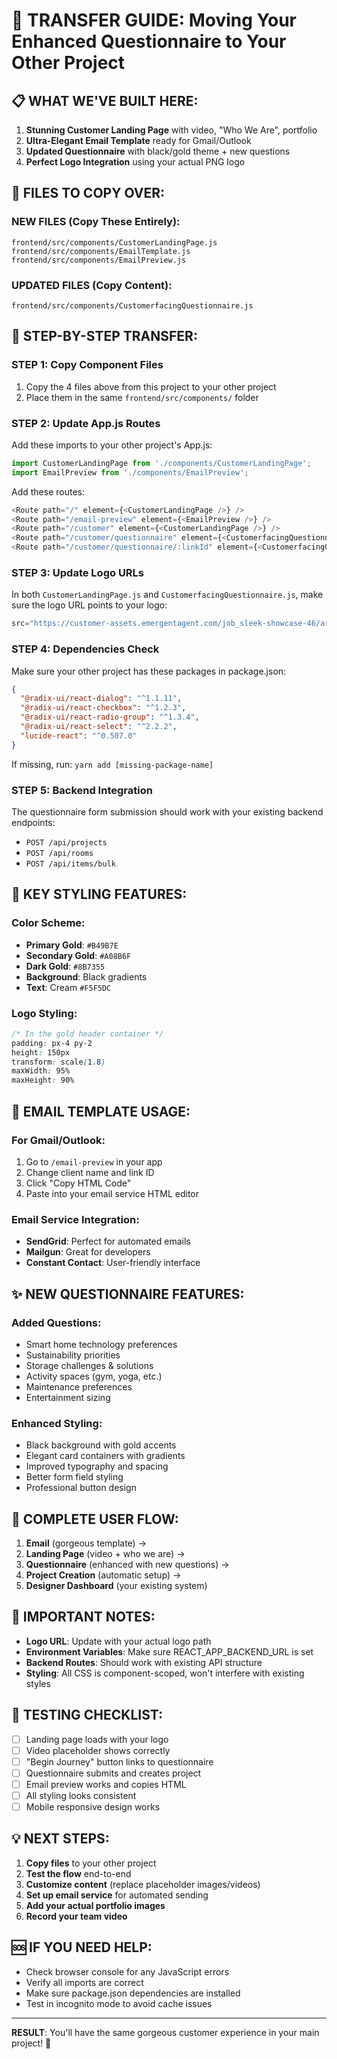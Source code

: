 # 🚀 TRANSFER GUIDE: Moving Your Enhanced Questionnaire to Your Other Project

## 📋 **WHAT WE'VE BUILT HERE:**
1. **Stunning Customer Landing Page** with video, "Who We Are", portfolio
2. **Ultra-Elegant Email Template** ready for Gmail/Outlook
3. **Updated Questionnaire** with black/gold theme + new questions
4. **Perfect Logo Integration** using your actual PNG logo

## 📁 **FILES TO COPY OVER:**

### **NEW FILES (Copy These Entirely):**
```
frontend/src/components/CustomerLandingPage.js
frontend/src/components/EmailTemplate.js  
frontend/src/components/EmailPreview.js
```

### **UPDATED FILES (Copy Content):**
```
frontend/src/components/CustomerfacingQuestionnaire.js
```

## 🔧 **STEP-BY-STEP TRANSFER:**

### **STEP 1: Copy Component Files**
1. Copy the 4 files above from this project to your other project
2. Place them in the same `frontend/src/components/` folder

### **STEP 2: Update App.js Routes**
Add these imports to your other project's App.js:
```javascript
import CustomerLandingPage from './components/CustomerLandingPage';
import EmailPreview from './components/EmailPreview';
```

Add these routes:
```javascript
<Route path="/" element={<CustomerLandingPage />} />
<Route path="/email-preview" element={<EmailPreview />} />
<Route path="/customer" element={<CustomerLandingPage />} />
<Route path="/customer/questionnaire" element={<CustomerfacingQuestionnaire />} />
<Route path="/customer/questionnaire/:linkId" element={<CustomerfacingQuestionnaire />} />
```

### **STEP 3: Update Logo URLs**
In both `CustomerLandingPage.js` and `CustomerfacingQuestionnaire.js`, make sure the logo URL points to your logo:
```javascript
src="https://customer-assets.emergentagent.com/job_sleek-showcase-46/artifacts/c5c84fh5_Established%20logo.png"
```

### **STEP 4: Dependencies Check**
Make sure your other project has these packages in package.json:
```json
{
  "@radix-ui/react-dialog": "^1.1.11",
  "@radix-ui/react-checkbox": "^1.2.3", 
  "@radix-ui/react-radio-group": "^1.3.4",
  "@radix-ui/react-select": "^2.2.2",
  "lucide-react": "^0.507.0"
}
```

If missing, run: `yarn add [missing-package-name]`

### **STEP 5: Backend Integration**
The questionnaire form submission should work with your existing backend endpoints:
- `POST /api/projects` 
- `POST /api/rooms`
- `POST /api/items/bulk`

## 🎨 **KEY STYLING FEATURES:**

### **Color Scheme:**
- **Primary Gold**: `#B49B7E`
- **Secondary Gold**: `#A08B6F` 
- **Dark Gold**: `#8B7355`
- **Background**: Black gradients
- **Text**: Cream `#F5F5DC`

### **Logo Styling:**
```css
/* In the gold header container */
padding: px-4 py-2
height: 150px
transform: scale(1.8)
maxWidth: 95%
maxHeight: 90%
```

## 📧 **EMAIL TEMPLATE USAGE:**

### **For Gmail/Outlook:**
1. Go to `/email-preview` in your app
2. Change client name and link ID
3. Click "Copy HTML Code"  
4. Paste into your email service HTML editor

### **Email Service Integration:**
- **SendGrid**: Perfect for automated emails
- **Mailgun**: Great for developers
- **Constant Contact**: User-friendly interface

## ✨ **NEW QUESTIONNAIRE FEATURES:**

### **Added Questions:**
- Smart home technology preferences
- Sustainability priorities  
- Storage challenges & solutions
- Activity spaces (gym, yoga, etc.)
- Maintenance preferences
- Entertainment sizing

### **Enhanced Styling:**
- Black background with gold accents
- Elegant card containers with gradients
- Improved typography and spacing
- Better form field styling
- Professional button design

## 🔗 **COMPLETE USER FLOW:**

1. **Email** (gorgeous template) → 
2. **Landing Page** (video + who we are) → 
3. **Questionnaire** (enhanced with new questions) → 
4. **Project Creation** (automatic setup) → 
5. **Designer Dashboard** (your existing system)

## 🚨 **IMPORTANT NOTES:**

- **Logo URL**: Update with your actual logo path
- **Environment Variables**: Make sure REACT_APP_BACKEND_URL is set
- **Backend Routes**: Should work with existing API structure
- **Styling**: All CSS is component-scoped, won't interfere with existing styles

## 🧪 **TESTING CHECKLIST:**

- [ ] Landing page loads with your logo
- [ ] Video placeholder shows correctly  
- [ ] "Begin Journey" button links to questionnaire
- [ ] Questionnaire submits and creates project
- [ ] Email preview works and copies HTML
- [ ] All styling looks consistent
- [ ] Mobile responsive design works

## 💡 **NEXT STEPS:**

1. **Copy files** to your other project
2. **Test the flow** end-to-end
3. **Customize content** (replace placeholder images/videos)
4. **Set up email service** for automated sending
5. **Add your actual portfolio images**
6. **Record your team video**

## 🆘 **IF YOU NEED HELP:**

- Check browser console for any JavaScript errors
- Verify all imports are correct
- Make sure package.json dependencies are installed
- Test in incognito mode to avoid cache issues

---

**RESULT**: You'll have the same gorgeous customer experience in your main project! 🎉